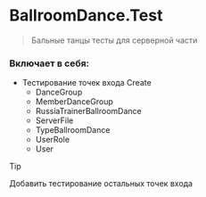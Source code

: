 # BallroomDance.Test

> Бальные танцы тесты для серверной части

### Включает в себя:

- Тестирование точек входа Create
	- DanceGroup
	- MemberDanceGroup
	- RussiaTrainerBallroomDance
	- ServerFile
	- TypeBallroomDance
	- UserRole
	- User
	
> [!TIP] 
> Добавить тестирование остальных точек входа
